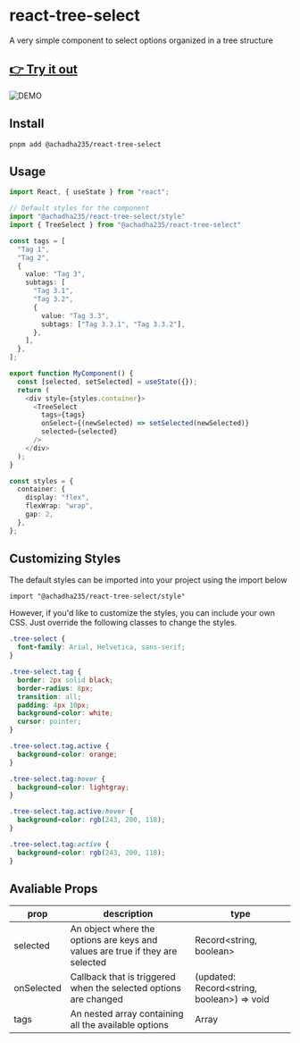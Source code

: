 # react-tree-select

A very simple component to select options organized in a tree structure

## [👉 Try it out](https://main--66096c98835a62cb2461bc8e.chromatic.com/?path=/docs/example-treeselect--docs)

![DEMO](https://github.com/achadha235/react-tree-select/assets/1176261/a0e880dd-51b5-4469-a5d3-dc2f0f03d8f2)



## Install
```
pnpm add @achadha235/react-tree-select
```
## Usage
```ts
import React, { useState } from "react";

// Default styles for the component
import "@achadha235/react-tree-select/style"
import { TreeSelect } from "@achadha235/react-tree-select"

const tags = [
  "Tag 1",
  "Tag 2",
  {
    value: "Tag 3",
    subtags: [
      "Tag 3.1",
      "Tag 3.2",
      {
        value: "Tag 3.3",
        subtags: ["Tag 3.3.1", "Tag 3.3.2"],
      },
    ],
  },
];

export function MyComponent() {
  const [selected, setSelected] = useState({});
  return (
    <div style={styles.container}>
      <TreeSelect
        tags={tags}
        onSelect={(newSelected) => setSelected(newSelected)}
        selected={selected}
      />
    </div>
  );
}

const styles = {
  container: {
    display: "flex",
    flexWrap: "wrap",
    gap: 2,
  },
};
```

## Customizing Styles

The default styles can be imported into your project using the import below
```
import "@achadha235/react-tree-select/style"
```

However, if you'd like to customize the styles, you can include your own CSS. Just override the following classes to change the styles.

```css
.tree-select {
  font-family: Arial, Helvetica, sans-serif;
}

.tree-select.tag {
  border: 2px solid black;
  border-radius: 8px;
  transition: all;
  padding: 4px 10px;
  background-color: white;
  cursor: pointer;
}

.tree-select.tag.active {
  background-color: orange;
}

.tree-select.tag:hover {
  background-color: lightgray;
}

.tree-select.tag.active:hover {
  background-color: rgb(243, 200, 118);
}

.tree-select.tag:active {
  background-color: rgb(243, 200, 118);
}
```

## Avaliable Props 

| prop       	| description                                                                    	| type                                       	|
|------------	|--------------------------------------------------------------------------------	|--------------------------------------------	|
| selected   	| An object where the options are keys and values are true if they are selected  	| Record<string, boolean>                    	|
| onSelected 	| Callback that is triggered when the selected options are changed               	| (updated: Record<string, boolean>) => void 	|
| tags       	| An nested array containing all the available options                           	| Array                             


